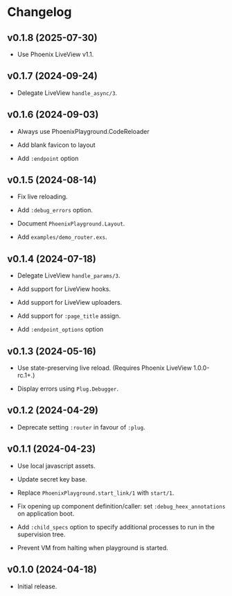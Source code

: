 # Changelog

## v0.1.8 (2025-07-30)

  * Use Phoenix LiveView v1.1.

## v0.1.7 (2024-09-24)

  * Delegate LiveView `handle_async/3`.

## v0.1.6 (2024-09-03)

  * Always use PhoenixPlayground.CodeReloader

  * Add blank favicon to layout

  * Add `:endpoint` option

## v0.1.5 (2024-08-14)

  * Fix live reloading.

  * Add `:debug_errors` option.

  * Document `PhoenixPlayground.Layout`.

  * Add `examples/demo_router.exs`.

## v0.1.4 (2024-07-18)

  * Delegate LiveView `handle_params/3`.

  * Add support for LiveView hooks.

  * Add support for LiveView uploaders.

  * Add support for `:page_title` assign.

  * Add `:endpoint_options` option

## v0.1.3 (2024-05-16)

  * Use state-preserving live reload. (Requires Phoenix LiveView 1.0.0-rc.1+.)

  * Display errors using `Plug.Debugger`.

## v0.1.2 (2024-04-29)

  * Deprecate setting `:router` in favour of `:plug`.

## v0.1.1 (2024-04-23)

  * Use local javascript assets.

  * Update secret key base.

  * Replace `PhoenixPlayground.start_link/1` with `start/1`.

  * Fix opening up component definition/caller: set `:debug_heex_annotations` on application boot.

  * Add `:child_specs` option to specify additional processes to run in the supervision tree.

  * Prevent VM from halting when playground is started.

## v0.1.0 (2024-04-18)

  * Initial release.
